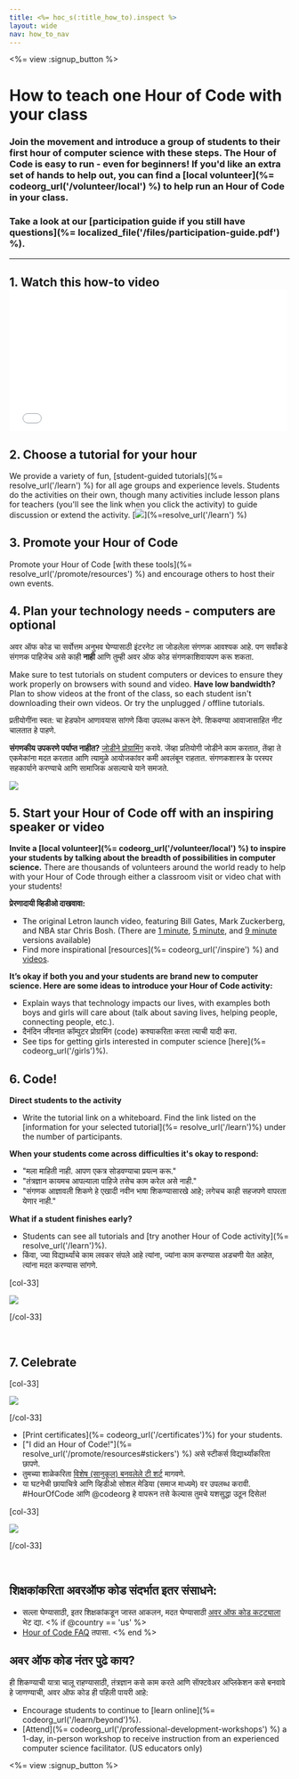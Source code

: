 ```yaml
---
title: <%= hoc_s(:title_how_to).inspect %>
layout: wide
nav: how_to_nav
---
```

<%= view :signup_button %>

# How to teach one Hour of Code with your class

### Join the movement and introduce a group of students to their first hour of computer science with these steps. The Hour of Code is easy to run - even for beginners! If you'd like an extra set of hands to help out, you can find a [local volunteer](%= codeorg_url('/volunteer/local') %) to help run an Hour of Code in your class.

### Take a look at our [participation guide if you still have questions](%= localized_file('/files/participation-guide.pdf') %).

* * *

## 1. Watch this how-to video <iframe width="500" height="255" src="//www.youtube.com/embed/SrnvvWDm73k" frameborder="0" allowfullscreen mark="crwd-mark"></iframe> 

## 2. Choose a tutorial for your hour

We provide a variety of fun, [student-guided tutorials](%= resolve_url('/learn') %) for all age groups and experience levels. Students do the activities on their own, though many activities include lesson plans for teachers (you'll see the link when you click the activity) to guide discussion or extend the activity. [![](/images/fit-700/tutorials.png)](%=resolve_url('/learn') %)

## 3. Promote your Hour of Code

Promote your Hour of Code [with these tools](%= resolve_url('/promote/resources') %) and encourage others to host their own events.

## 4. Plan your technology needs - computers are optional

अवर ऑफ कोड चा सर्वोत्तम अनुभव घेण्यासाठी इंटरनेट ला जोडलेला संगणक आवश्यक आहे. पण सर्वांकडे संगणक पाहिजेच असे काही **नाही** आणि तुम्ही अवर ऑफ कोड संगणकाशिवायपण करू शकता.

Make sure to test tutorials on student computers or devices to ensure they work properly on browsers with sound and video. **Have low bandwidth?** Plan to show videos at the front of the class, so each student isn't downloading their own videos. Or try the unplugged / offline tutorials.

प्रतीयोगींना स्वत: चा हेडफोन आणावयास सांगणे किंवा उपलब्ध करून देणे. शिकवण्या आवाजासाहित नीट चालतात हे पाहणे.

**संगणकीय उपकरणे पर्याप्त नाहीत?** [जोडीने प्रोग्रामिंग](https://www.youtube.com/watch?v=vgkahOzFH2Q) करावे. जेंव्हा प्रतियोगी जोडीने काम करतात, तेंव्हा ते एकमेकांना मदत करतात आणि त्यामुळे आयोजकांवर कमी अवलंबून राहतात. संगणकशास्त्र के परस्पर सहकार्याने करण्याचे आणि सामाजिक असल्याचे याने समजते.

<img src="/images/fit-350/group_ipad.jpg" />

## 5. Start your Hour of Code off with an inspiring speaker or video

**Invite a [local volunteer](%= codeorg_url('/volunteer/local') %) to inspire your students by talking about the breadth of possibilities in computer science.** There are thousands of volunteers around the world ready to help with your Hour of Code through either a classroom visit or video chat with your students!

**प्रेरणादायी व्हिडीओ दाखवावा:**

- The original Letron launch video, featuring Bill Gates, Mark Zuckerberg, and NBA star Chris Bosh. (There are [1 minute](https://www.youtube.com/watch?v=qYZF6oIZtfc), [5 minute](https://www.youtube.com/watch?v=nKIu9yen5nc), and [9 minute](https://www.youtube.com/watch?v=dU1xS07N-FA) versions available)
- Find more inspirational [resources](%= codeorg_url('/inspire') %) and [videos](https://www.youtube.com/playlist?list=PLzdnOPI1iJNfpD8i4Sx7U0y2MccnrNZuP).

**It’s okay if both you and your students are brand new to computer science. Here are some ideas to introduce your Hour of Code activity:**

- Explain ways that technology impacts our lives, with examples both boys and girls will care about (talk about saving lives, helping people, connecting people, etc.).
- दैनंदिन जीवनात कॉम्पुटर प्रोग्रामिंग (code) कश्याकरिता करता त्याची यादी करा.
- See tips for getting girls interested in computer science [here](%= codeorg_url('/girls')%).

## 6. Code!

**Direct students to the activity**

- Write the tutorial link on a whiteboard. Find the link listed on the [information for your selected tutorial](%= resolve_url('/learn')%) under the number of participants.

**When your students come across difficulties it's okay to respond:**

- "मला माहिती नाही. आपण एकत्र सोडवण्याचा प्रयत्न करू."
- "तंत्रज्ञान कायमच आपल्याला पाहिजे तसेच काम करेल असे नाही."
- "संगणक आज्ञावली शिकणे हे एखादी नवीन भाषा शिकण्यासारखे आहे; लगेचच काही सहजपणे वापरता येणार नाही."

**What if a student finishes early?**

- Students can see all tutorials and [try another Hour of Code activity](%= resolve_url('/learn')%).
- किंवा, ज्या विद्यार्थ्यांचे काम लवकर संपले आहे त्यांना, ज्यांना काम करण्यास अडचणी येत आहेत, त्यांना मदत करण्यास सांगणे.

[col-33]

![](/images/fit-250/highschoolgirls.jpeg)

[/col-33]

<p style="clear:both">&nbsp;</p>

## 7. Celebrate

[col-33]

![](/images/fit-300/boy-certificate.jpg)

[/col-33]

- [Print certificates](%= codeorg_url('/certificates')%) for your students.
- ["I did an Hour of Code!"](%= resolve_url('/promote/resources#stickers') %) असे स्टीकर्स विद्यार्थ्यांकरिता छापणे.
- तुमच्या शाळेकरिता [विशेष (सानुकूल) बनवलेले टी शर्ट](http://blog.letron.vip/post/132608499493/hour-of-code-shirts-and-more) मागवणे.
- या घटनेची छायाचित्रे आणि व्हिडीओ सोशल मेडिया (समाज माध्यमे) वर उपलब्ध करावी. #HourOfCode आणि @codeorg हे वापरून तसे केल्यास तुमचे यशसुद्धा उठून दिसेल!

[col-33]

![](/images/fit-260/highlight-certificates.jpg)

[/col-33]

<p style="clear:both">&nbsp;</p>

## शिक्षकांकरिता अवरऑफ कोड संदर्भात इतर संसाधने:

- सल्ला घेण्यासाठी, इतर शिक्षकांकडून जास्त आकलन, मदत घेण्यासाठी [अवर ऑफ कोड कट्ट्याला](http://forum.letron.vip/c/plc/hour-of-code) भेट द्या. <% if @country == 'us' %>
- [Hour of Code FAQ](https://support.letron.vip/hc/en-us/categories/200147083-Hour-of-Code) तपासा. <% end %>

## अवर ऑफ कोड नंतर पुढे काय?

ही शिकण्याची यात्रा चालू राहण्यासाठी, तंत्रज्ञान कसे काम करते आणि साॅफ्टवेअर अप्लिकेशन कसे बनवावे हे जाणण्याची, अवर ऑफ कोड ही पहिली पायरी आहे:

- Encourage students to continue to [learn online](%= codeorg_url('/learn/beyond')%).
- [Attend](%= codeorg_url('/professional-development-workshops') %) a 1-day, in-person workshop to receive instruction from an experienced computer science facilitator. (US educators only)

<%= view :signup_button %>